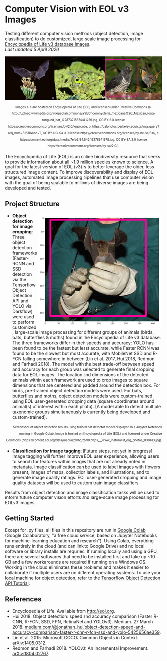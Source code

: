 # Computer Vision with EOL v3 Images 
Testing different computer vision methods (object detection, image classification) to do customized, large-scale image processing for [Encyclopedia of Life v3 database images](https://eol.org/pages/2913056/media).   
*Last updated 5 April 2020*

<p align="center">
<a href="url"><img src="https://github.com/aubricot/computer_vision_with_eol_images/blob/master/object_detection_for_image_cropping/images/banner.jpg" align="middle" width="900" ></a></p>   

<p align="center">
<sub><sup>Images a-c are hosted on Encyclopedia of Life (EOL) and licensed under Creative Commons (a. http://upload.wikimedia.org/wikipedia/commons/a/af/Choeronycteris_mexicana%2C_Mexican_long-tongued_bat_%287371567444%29.jpg, CC BY 2.0 license https://creativecommons.org/licenses/by/2.0/legalcode, b. https://calphotos.berkeley.edu/cgi/img_query?seq_num=81811&one=T, CC BY-NC-SA 3.0 license https://creativecommons.org/licenses/by-nc-sa/3.0/, c. https://content.eol.org/data/media/7e/b3/54/542.16276541578.jpg, CC BY-SA 2.0 license https://creativecommons.org/licenses/by-sa/2.0/).</sup></sub>

The Encyclopedia of Life (EOL) is an online biodiversity resource that seeks to provide information about all ~1.9 million species known to science. A goal for the latest version of EOL (v3) is to better leverage the older, less structured image content. To improve discoverability and display of EOL images, automated image processing pipelines that use computer vision with the goal of being scalable to millions of diverse images are being developed and tested.   

## Project Structure
<p align="center">
<a href="url"><img src="https://github.com/aubricot/computer_vision_with_eol_images/blob/master/object_detection_for_image_cropping/images/detected_bat.jpg" align="right" width="400" ></a></p> 

* **Object detection for image cropping**: Three object detection frameworks (Faster-RCNN and SSD detection via the Tensorflow Object Detection API and YOLO via Darkflow) were used to perform customized, large-scale image processing for different groups of animals (birds, bats, butterflies & moths) found in the Encyclopedia of Life v3 database. The three frameworks differ in their speeds and accuracy: YOLO has been found to be the fastest but least accurate, while Faster RCNN was found to be the slowest but most accurate, with MobileNet SSD and R-FCN falling somewhere in between (Lin et al. 2017, Hui 2018, Redmon and Farhadi 2018). The model with the best trade-off between speed and accuracy for each group was selected to generate final cropping data for EOL images. The location and dimensions of the detected animals within each framework are used to crop images to square dimensions that are centered and padded around the detection box. For birds, pre-trained object detection models were used. For bats, butterflies and moths, object detection models were custom-trained using EOL user-generated cropping data (square coordinates around animal(s) of interest within each photo). [A model able to detect multiple taxonomic groups simultaneously is currently being developed and custom-trained].

<p align="right"> 
<sub><sup> Screenshot of object detection results using trained bat detector model displayed in a Jupyter Notebook running in Google Colab. Image is hosted on Encyclopedia of Life (EOL) and licensed under Creative Commons (https://content.eol.org/data/media/28/bc/cb/18.https___www_inaturalist_org_photos_1138413.jpg).</sup></sub></p>  

* **Classification for image tagging**: [Future steps, not yet in progress] Image tagging will further improve EOL user experience, allowing users to search for features within images that are not already noted in metadata. Image classification can be used to label images with flowers present, images of maps, collection labels, and illustrations, and to generate image quality ratings. EOL user-generated cropping and image quality datasets will be used to custom train image classifiers. 

Results from object detection and image classification tasks will be used to inform future computer vision efforts and large-scale image processing for EOLv3 images. 

## Getting Started  
Except for .py files, all files in this repository are run in [Google Colab](https://research.google.com/colaboratory/faq.html) (Google Colaboratory, "a free cloud service, based on Jupyter Notebooks for machine-learning education and research"). Using Colab, everything runs entirely in the cloud (and can link to Google Drive) and no local software or library installs are requried. If running locally and using a GPU, there are several softwares that need to be installed first and take up ~10 GB and a few workarounds are required if running on a Windows OS. Working in the cloud eliminates these problems and makes it easier to collaborate if multiple users are on different operating systems. To use your local machine for object detection, refer to the [Tensorflow Object Detection API Tutorial](https://github.com/tensorflow/models/blob/master/research/object_detection/object_detection_tutorial.ipynb).

## References
* Encyclopedia of Life. Available from http://eol.org. 
* Hui 2018. Object detection: speed and accuracy comparison (Faster R-CNN, R-FCN, SSD, 
FPN, RetinaNet and YOLOv3). Medium. 27 March 2018. [medium.com/@jonathan_hui/object-detection-speed-and-accuracy-comparison-faster-r-cnn-r-fcn-ssd-and-yolo-5425656ae359](medium.com/@jonathan_hui/object-detection-speed-and-accuracy-comparison-faster-r-cnn-r-fcn-ssd-and-yolo-5425656ae359).   
* Lin et al. 2015. Microsoft COCO: Common Objects in Context. [arXiv:1405.0312](https://arxiv.org/pdf/1405.0312.pdf).   
* Redmon and Farhadi 2018. YOLOv3: An Incremental Improvement. [arXiv:1804.02767](https://arxiv.org/pdf/1804.02767.pdf).    
